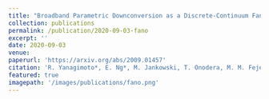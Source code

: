 ```yaml
---
title: "Broadband Parametric Downconversion as a Discrete-Continuum Fano Interaction"
collection: publications
permalink: /publication/2020-09-03-fano
excerpt: ''
date: 2020-09-03
venue: 
paperurl: 'https://arxiv.org/abs/2009.01457'
citation: 'R. Yanagimoto*, E. Ng*, M. Jankowski, T. Onodera, M. M. Fejer, H. Mabuchi, arXiv:2009.01457.'
featured: true
imagepath: '/images/publications/fano.png'
---
```

